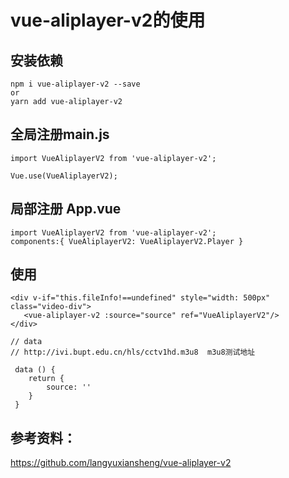# vue-aliplayer-v2的使用

## 安装依赖

```
npm i vue-aliplayer-v2 --save
or
yarn add vue-aliplayer-v2 
```



## 全局注册main.js

```
import VueAliplayerV2 from 'vue-aliplayer-v2';

Vue.use(VueAliplayerV2);
```



## 局部注册 App.vue

```
import VueAliplayerV2 from 'vue-aliplayer-v2';
components:{ VueAliplayerV2: VueAliplayerV2.Player }
```



## 使用

```vue
<div v-if="this.fileInfo!==undefined" style="width: 500px" class="video-div">
   <vue-aliplayer-v2 :source="source" ref="VueAliplayerV2"/>
</div>
```

```vue
// data
// http://ivi.bupt.edu.cn/hls/cctv1hd.m3u8  m3u8测试地址

 data () {
    return {
		source: ''
	}
 }

```



## 参考资料：

https://github.com/langyuxiansheng/vue-aliplayer-v2